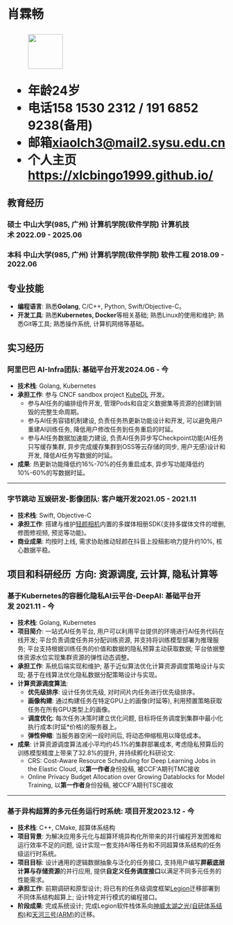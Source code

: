 <h1>
  <span>肖霖畅</span>
  <span>
  </span>
  <ul>
    <img src="https://s11.ax1x.com/2023/12/26/pibEFGF.jpg" height="80">
  </ul>
  <ul>
    <li><span>年龄</span>24岁</li>
    <li><span>电话</span>158 1530 2312 / 191 6852 9238(备用)</li>
    <li><span>邮箱</span><a href="mailto:xiaolch3@mail2.sysu.edu.cn">xiaolch3@mail2.sysu.edu.cn</a></li>
    <li><span>个人主页</span><a href="https://xlcbingo1999.github.io/">https://xlcbingo1999.github.io/</a></li>
  </ul>
  
</h1>

## 教育经历
### 硕士 中山大学(985, 广州) 计算机学院(软件学院) 计算机技术<span class="role">&nbsp;</span><span class="right">2022.09 - 2025.06</span>
### 本科 中山大学(985, 广州) 计算机学院(软件学院) 软件工程<span class="role">&nbsp;</span><span class="right">2018.09 - 2022.06</span>


## 专业技能

- **编程语言**: 熟悉**Golang**, C/C++, Python, Swift/Objective-C。
- **开发工具**: 熟悉**Kubernetes, Docker**等相关基础; 熟悉Linux的使用和维护; 熟悉Git等工具; 熟悉操作系统, 计算机网络等基础。
<!-- - **荣誉**: 2021年数学建模美赛 **一等奖Meritorious(约前10\%)**, 中山大学研究生/本科生学业奖学金一等奖。 -->
<!-- - **学生经历**: 中山大学计算机学院**学生会学术宣传部部长**, **班级团支书**等。 -->
<!-- - **外语能力**: CET-6, 阅读英文文档无障碍, 熟练撰写英文论文 -->

## 实习经历

### 阿里巴巴 AI-Infra团队<span class="role">:&nbsp;基础平台开发</span><span class="right">2024.06 - 今</span>

- **技术栈**: Golang, Kubernetes
- **承担工作**: 参与 CNCF sandbox project <a href="https://github.com/kubedl-io/kubedl">KubeDL</a> 开发。 
  - 参与AI任务的编排组件开发, 管理Pods和自定义数据集等资源的创建到销毁的完整生命周期。
  - 参与AI任务容错机制建设, 负责任务热更新功能设计和开发, 可以避免用户重建AI训练任务, 降低用户修改任务到任务重启的时延。
  - 参与AI任务数据加速能力建设, 负责AI任务异步写Checkpoint功能(AI任务只写缓存集群, 异步完成缓存集群到OSS等云存储的同步, 用户无感)设计和开发, 降低AI任务写数据的时延。
- **成果**: 热更新功能降低约16\%-70\%的任务重启成本, 异步写功能降低约10\%-60\%的写数据时延。

---

### 字节跳动 互娱研发-影像团队<span class="role">:&nbsp;客户端开发</span><span class="right">2021.05 - 2021.11</span><br>

- **技术栈**: Swift, Objective-C
- **承担工作**: 搭建与维护<a href="https://m.ulikecam.com/">轻颜相机</a>内置的多媒体相册SDK(支持多媒体文件的增删, 修图修视频, 预览等功能)。
- **商业成果**: 均按时上线, 需求协助推动轻颜在抖音上投稿影响力提升约10\%, 核心数据平稳。

## 项目和科研经历<span class="role">&nbsp; 方向: 资源调度, 云计算, 隐私计算等&nbsp;</span>

### 基于Kubernetes的容器化隐私AI云平台-DeepAI<span class="role">:&nbsp;基础平台开发&nbsp;</span><span class="right">2021.11 - 今</span>

- **技术栈**: Golang, Kubernetes
- **项目简介**: 一站式AI任务平台, 用户可以利用平台提供的环境进行AI任务代码在线开发; 平台负责调度任务并分配训练资源, 并支持将训练模型部署为推理服务; 平台支持根据训练任务的价值和数据的隐私预算主动获取数据; 平台依据整体资源水位实现集群资源的弹性动态调整。
- **承担工作**: 系统后端实现和维护; 基于近似算法优化计算资源调度策略设计与实现; 基于在线算法优化隐私数据分配策略设计与实现。
- **计算资源调度算法**:
  - **优先级排序**: 设计任务优先级, 对时间片内任务进行优先级排序。
  - **画像构建**: 通过构建任务在特定GPU上的画像(时延等), 利用预置策略获取任务在所有GPU类型上的画像。
  - **调度优化**: 每次任务决策时建立优化问题, 目标将任务调度到集群中最小化执行成本(时延\*价格)的服务器上。
  - **弹性伸缩**: 当服务器空闲一段时间后, 将动态伸缩租用以降低成本。
- **成果**: 计算资源调度算法减小平均约45.1\%的集群部署成本, 考虑隐私预算后的训练模型精度上带来了32.8\%的提升, 并持续孵化科研论文:
  - CRS: Cost-Aware Resource Scheduling for Deep Learning Jobs in the Elastic Cloud, 以**第一作者**身份投稿, 被CCF'A期刊TMC接收
  - Online Privacy Budget Allocation over Growing Datablocks for Model Training, 以**第一作者**身份投稿, 被CCF'A期刊TSC接收

---

### 基于异构超算的多元任务运行时系统<span class="role">:&nbsp;项目开发</span><span class="right">2023.12 - 今</span>

- **技术栈**: C++, CMake, 超算体系结构
- **项目背景**: 为解决应用多元化与超算环境异构化所带来的并行编程开发困难和运行效率不足的问题, 设计实现一套支持AI等任务和不同超算体系结构的任务级运行时系统。
- **项目目标**: 设计通用的逻辑数据抽象与泛化的任务接口, 支持用户编写**屏蔽底层计算与存储资源**的并行应用, 提供**自定义任务调度接口**以满足不同多元任务的性能需求。
- **承担工作**: 前期调研和原型设计; 将已有的任务级调度框架<a href="https://xlcbingo1999.github.io/assets/pdf/Legion_Stack_Intro.pdf">Legion</a>迁移部署到不同体系结构超算上; 设计特定并行模式的编程接口。
- **阶段成果**: 完成系统设计; 完成Legion软件栈体系向<a href="https://www.nsccwx.cn/">神威太湖之光(自研体系结构)</a>和<a href="https://www.nscc-tj.cn/">天河三号(ARM)</a>的迁移。
